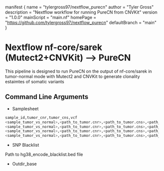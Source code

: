 manifest {
    name = "tylergross97/nextflow_purecn"
    author = "Tyler Gross"
    description = "Nextflow workflow for running PureCN from CNVKit"
    version = "1.0.0"
    mainScript = "main.nf"
    homePage = "https://github.com/tylergross97/nextflow_purecn"
    defaultBranch = "main"
}


# Nextflow nf-core/sarek (Mutect2+CNVKit) --> PureCN

This pipeline is designed to run PureCN on the output of nf-core/sarek in tumor-normal mode with Mutect2 and CNVKit to generate clonality estaimtes of somatic variants

## Command Line Arguments

- Samplesheet

```bash
sample_id,tumor_cnr,tumor_cns,vcf
<sample_tumor_vs_normal>,<path_to_tumor.cnr>,<path_to_tumor.cns>,<path_to_filtered.vcf.gz>
<sample_tumor_vs_normal>,<path_to_tumor.cnr>,<path_to_tumor.cns>,<path_to_filtered.vcf.gz>
<sample_tumor_vs_normal>,<path_to_tumor.cnr>,<path_to_tumor.cns>,<path_to_filtered.vcf.gz>
<sample_tumor_vs_normal>,<path_to_tumor.cnr>,<path_to_tumor.cns>,<path_to_filtered.vcf.gz>
```

- SNP Blacklist

Path to hg38_encode_blacklist.bed file

- Outdir_base
